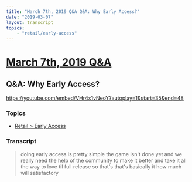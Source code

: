 ```yaml
---
title: "March 7th, 2019 Q&A Q&A: Why Early Access?"
date: "2019-03-07"
layout: transcript
topics:
    - "retail/early-access"
---
```

# [March 7th, 2019 Q&A](../2019-03-07.md)
## Q&A: Why Early Access?
https://youtube.com/embed/VHr4x1vNeoY?autoplay=1&start=35&end=48

### Topics
* [Retail > Early Access](../topics/retail/early-access.md)

### Transcript

> doing early access is pretty simple the game isn't done yet and we really need the help of the community to make it better and take it all the way to love til full release so that's that's basically it how much will satisfactory
